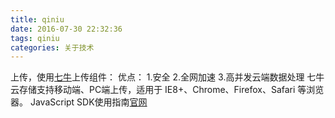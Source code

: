 ```yaml
---
title: qiniu
date: 2016-07-30 22:32:36
tags: qiniu
categories: 关于技术
---
```

上传，使用[七牛](http://www.qiniu.com)上传组件：
优点：
1.安全
2.全网加速
3.高并发云端数据处理
七牛云存储支持移动端、PC端上传，适用于 IE8+、Chrome、Firefox、Safari 等浏览器。
JavaScript SDK使用指南[官网](http://developer.qiniu.com/code/v6/sdk/javascript.html)
